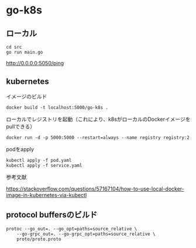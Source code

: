 # go-k8s

## ローカル

```
cd src
go run main.go
```

http://0.0.0.0:5050/ping

## kubernetes

イメージのビルド

```
docker build -t localhost:5000/go-k8s .
```

ローカルでレジストリを起動（これにより、k8sがローカルのDockerイメージをpullできる）

```
docker run -d -p 5000:5000 --restart=always --name registry registry:2
```

podをapply

```
kubectl apply -f pod.yaml
kubectl apply -f service.yaml
```


参考文献

https://stackoverflow.com/questions/57167104/how-to-use-local-docker-image-in-kubernetes-via-kubectl

## protocol buffersのビルド

```
protoc --go_out=. --go_opt=paths=source_relative \
    --go-grpc_out=. --go-grpc_opt=paths=source_relative \
    proto/proto.proto
```
